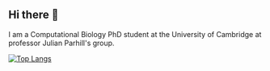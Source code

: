 ## Hi there 👋

I am a Computational Biology PhD student at the University of Cambridge at professor Julian Parhill's group.


[![Top Langs](https://github-readme-stats.vercel.app/api/top-langs/?username=kristinakordova&layout=donut)](https://github.com/kristinakordova/github-readme-stats)

